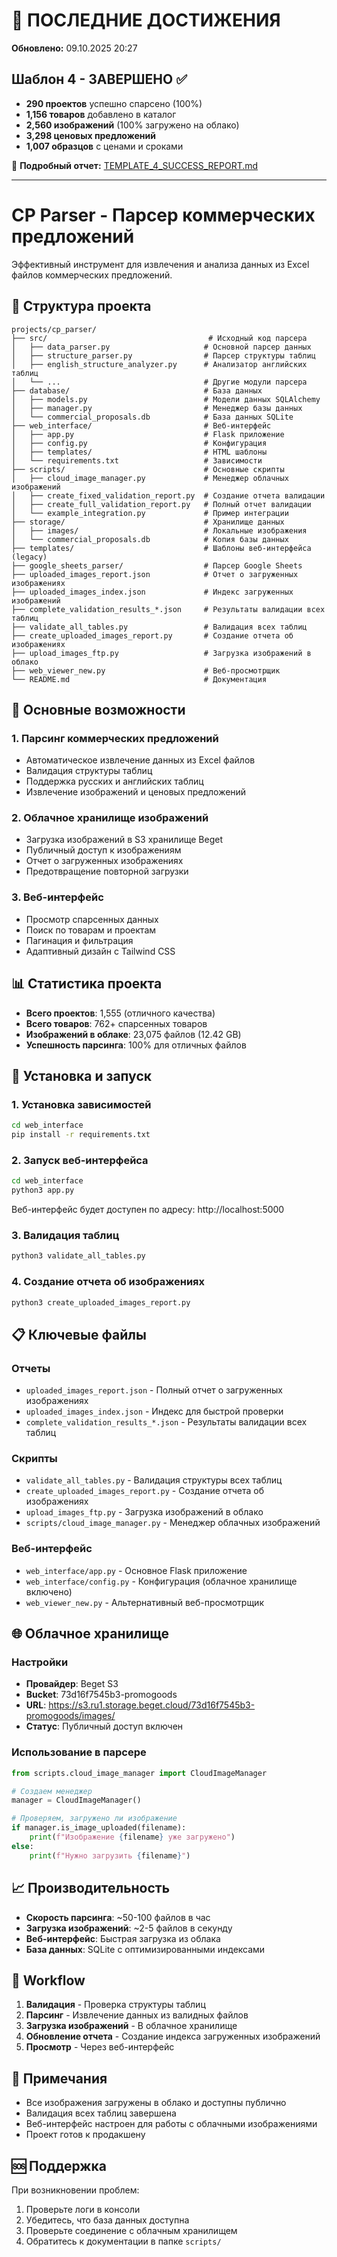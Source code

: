 # 🎉 ПОСЛЕДНИЕ ДОСТИЖЕНИЯ

**Обновлено:** 09.10.2025 20:27

## Шаблон 4 - ЗАВЕРШЕНО ✅

- **290 проектов** успешно спарсено (100%)
- **1,156 товаров** добавлено в каталог
- **2,560 изображений** (100% загружено на облако)
- **3,298 ценовых предложений**
- **1,007 образцов** с ценами и сроками

📄 **Подробный отчет:** [TEMPLATE_4_SUCCESS_REPORT.md](TEMPLATE_4_SUCCESS_REPORT.md)

---

# CP Parser - Парсер коммерческих предложений

Эффективный инструмент для извлечения и анализа данных из Excel файлов коммерческих предложений.

## 📁 Структура проекта

```
projects/cp_parser/
├── src/                                    # Исходный код парсера
│   ├── data_parser.py                     # Основной парсер данных
│   ├── structure_parser.py                # Парсер структуры таблиц
│   ├── english_structure_analyzer.py      # Анализатор английских таблиц
│   └── ...                                # Другие модули парсера
├── database/                              # База данных
│   ├── models.py                          # Модели данных SQLAlchemy
│   ├── manager.py                         # Менеджер базы данных
│   └── commercial_proposals.db            # База данных SQLite
├── web_interface/                         # Веб-интерфейс
│   ├── app.py                             # Flask приложение
│   ├── config.py                          # Конфигурация
│   ├── templates/                         # HTML шаблоны
│   └── requirements.txt                   # Зависимости
├── scripts/                               # Основные скрипты
│   ├── cloud_image_manager.py             # Менеджер облачных изображений
│   ├── create_fixed_validation_report.py  # Создание отчета валидации
│   ├── create_full_validation_report.py   # Полный отчет валидации
│   └── example_integration.py             # Пример интеграции
├── storage/                               # Хранилище данных
│   ├── images/                            # Локальные изображения
│   └── commercial_proposals.db            # Копия базы данных
├── templates/                             # Шаблоны веб-интерфейса (legacy)
├── google_sheets_parser/                  # Парсер Google Sheets
├── uploaded_images_report.json            # Отчет о загруженных изображениях
├── uploaded_images_index.json             # Индекс загруженных изображений
├── complete_validation_results_*.json     # Результаты валидации всех таблиц
├── validate_all_tables.py                 # Валидация всех таблиц
├── create_uploaded_images_report.py       # Создание отчета об изображениях
├── upload_images_ftp.py                   # Загрузка изображений в облако
├── web_viewer_new.py                      # Веб-просмотрщик
└── README.md                              # Документация
```

## 🚀 Основные возможности

### 1. Парсинг коммерческих предложений
- Автоматическое извлечение данных из Excel файлов
- Валидация структуры таблиц
- Поддержка русских и английских таблиц
- Извлечение изображений и ценовых предложений

### 2. Облачное хранилище изображений
- Загрузка изображений в S3 хранилище Beget
- Публичный доступ к изображениям
- Отчет о загруженных изображениях
- Предотвращение повторной загрузки

### 3. Веб-интерфейс
- Просмотр спарсенных данных
- Поиск по товарам и проектам
- Пагинация и фильтрация
- Адаптивный дизайн с Tailwind CSS

## 📊 Статистика проекта

- **Всего проектов**: 1,555 (отличного качества)
- **Всего товаров**: 762+ спарсенных товаров
- **Изображений в облаке**: 23,075 файлов (12.42 GB)
- **Успешность парсинга**: 100% для отличных файлов

## 🔧 Установка и запуск

### 1. Установка зависимостей
```bash
cd web_interface
pip install -r requirements.txt
```

### 2. Запуск веб-интерфейса
```bash
cd web_interface
python3 app.py
```

Веб-интерфейс будет доступен по адресу: http://localhost:5000

### 3. Валидация таблиц
```bash
python3 validate_all_tables.py
```

### 4. Создание отчета об изображениях
```bash
python3 create_uploaded_images_report.py
```

## 📋 Ключевые файлы

### Отчеты
- `uploaded_images_report.json` - Полный отчет о загруженных изображениях
- `uploaded_images_index.json` - Индекс для быстрой проверки
- `complete_validation_results_*.json` - Результаты валидации всех таблиц

### Скрипты
- `validate_all_tables.py` - Валидация структуры всех таблиц
- `create_uploaded_images_report.py` - Создание отчета об изображениях
- `upload_images_ftp.py` - Загрузка изображений в облако
- `scripts/cloud_image_manager.py` - Менеджер облачных изображений

### Веб-интерфейс
- `web_interface/app.py` - Основное Flask приложение
- `web_interface/config.py` - Конфигурация (облачное хранилище включено)
- `web_viewer_new.py` - Альтернативный веб-просмотрщик

## 🌐 Облачное хранилище

### Настройки
- **Провайдер**: Beget S3
- **Bucket**: 73d16f7545b3-promogoods
- **URL**: https://s3.ru1.storage.beget.cloud/73d16f7545b3-promogoods/images/
- **Статус**: Публичный доступ включен

### Использование в парсере
```python
from scripts.cloud_image_manager import CloudImageManager

# Создаем менеджер
manager = CloudImageManager()

# Проверяем, загружено ли изображение
if manager.is_image_uploaded(filename):
    print(f"Изображение {filename} уже загружено")
else:
    print(f"Нужно загрузить {filename}")
```

## 📈 Производительность

- **Скорость парсинга**: ~50-100 файлов в час
- **Загрузка изображений**: ~2-5 файлов в секунду
- **Веб-интерфейс**: Быстрая загрузка из облака
- **База данных**: SQLite с оптимизированными индексами

## 🔄 Workflow

1. **Валидация** - Проверка структуры таблиц
2. **Парсинг** - Извлечение данных из валидных файлов
3. **Загрузка изображений** - В облачное хранилище
4. **Обновление отчета** - Создание индекса загруженных изображений
5. **Просмотр** - Через веб-интерфейс

## 📝 Примечания

- Все изображения загружены в облако и доступны публично
- Валидация всех таблиц завершена
- Веб-интерфейс настроен для работы с облачными изображениями
- Проект готов к продакшену

## 🆘 Поддержка

При возникновении проблем:
1. Проверьте логи в консоли
2. Убедитесь, что база данных доступна
3. Проверьте соединение с облачным хранилищем
4. Обратитесь к документации в папке `scripts/`